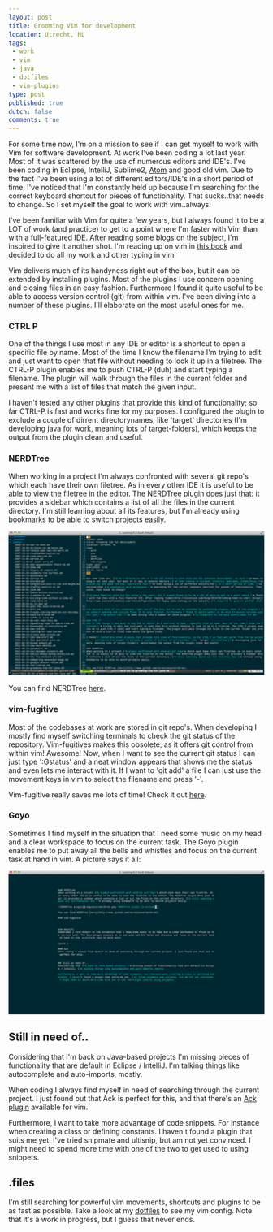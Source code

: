```yaml
---
layout: post
title: Grooming Vim for development
location: Utrecht, NL
tags: 
 - work
 - vim
 - java
 - dotfiles
 - vim-plugins
type: post
published: true
dutch: false 
comments: true
---
```


For some time now, I'm on a mission to see if I can get myself to work with Vim for software development. At work I've been coding a lot last year. Most of it was scattered by the use of numerous editors and IDE's. I've been coding in Eclipse, IntelliJ, Sublime2, [Atom](http://www.atom.io) and good old vim. Due to the fact I've been using a lot of different editors/IDE's in a short period of time, I've noticed that I'm constantly held up because I'm searching for the correct keyboard shortcut for pieces of functionality. That sucks..that needs to change..So I set myself the goal to work with vim..always!

I've been familiar with Vim for quite a few years, but I always found it to be a LOT of work (and practice) to get to a point where I'm faster with Vim than with a full-featured IDE. After reading [some](http://stevelosh.com/blog/2010/09/coming-home-to-vim/) [blogs](http://www.lucianofiandesio.com/vim-configuration-for-happy-java-coding) on the subject, I'm inspired to give it another shot. I'm reading up on vim in [this book](http://www.amazon.com/dp/059652983X/ref=cm_sw_su_dp) and decided to do all my work and other typing in vim.

Vim delivers much of its handyness right out of the box, but it can be extended by installing plugins. Most of the plugins I use concern opening and closing files in an easy fashion. Furthermore I found it quite useful to be able to access version control (git) from within vim. I've been diving into a number of these plugins. I'll elaborate on the most useful ones for me.

### CTRL P
One of the things I use most in any IDE or editor is a shortcut to open a specific file by name. Most of the time I know the filename I'm trying to edit and just want to open that file without needing to look it up in a filetree. The CTRL-P plugin enables me to push CTRL-P (duh) and start typing a filename. The plugin will walk through the files in the current folder and present me with a list of files that match the given input. 

I haven't tested any other plugins that provide this kind of functionality; so far CTRL-P is fast and works fine for my purposes. I configured the plugin to exclude a couple of dirrent directorynames, like 'target' directories (I'm developing java for work, meaning lots of target-folders), which keeps the output from the plugin clean and useful.

### NERDTree 
When working in a project I'm always confronted with several git repo's which each have their own filetree. As in every other IDE it is useful to be able to view the filetree in the editor. The NERDTree plugin does just that: it provides a sidebar which contains a list of all the files in the current directory. I'm still learning about all its features, but I'm already using bookmarks to be able to switch projects easily.

![NERDTree plugin](/img/pics/nerdtree.png "NERDTree plugin in action")

You can find NERDTree [here](http://www.github.com/scrooloose/nerdtree).

### vim-fugitive
Most of the codebases at work are stored in git repo's. When developing I mostly find myself switching terminals to check the git status of the repository. Vim-fugitives makes this obsolete, as it offers git control from within vim! Awesome! Now, when I want to see the current git status I can just type ':Gstatus' and a neat window appears that shows me the status and even lets me interact with it. If I want to 'git add' a file I can just use the movement keys in vim to select the filename and press '-'. 

Vim-fugitive really saves me lots of time! Check it out [here](https://github.com/tpope/vim-fugitive).

### Goyo
Sometimes I find myself in the situation that I need some music on my head and a clear workspace to focus on the current task. The Goyo plugin enables me to put away all the bells and whistles and focus on the current task at hand in vim. A picture says it all: 

![Goyo plugin](/img/pics/goyo.png "Goyo plugin: enabling a 'zen' workspace")

## Still in need of..
Considering that I'm back on Java-based projects I'm missing pieces of functionality that are default in Eclipse / IntelliJ. I'm talking things like autocomplete and auto-imports, mostly. 

When coding I always find myself in need of searching through the current project. I just found out that Ack is perfect for this, and that there's an [Ack plugin](https://github.com/mileszs/ack.vim) available for vim. 

Furthermore, I want to take more advantage of code snippets. For instance when creating a class or defining constants. I haven't found a plugin that suits me yet. I've tried snipmate and ultisnip, but am not yet convinced. I might need to spend more time with one of the two to get used to using snippets. 

## .files
I'm still searching for powerful vim movements, shortcuts and plugins to be as fast as possible. Take a look at my [dotfiles](https://github.com/ronaldvz/dotfiles) to see my vim config. Note that it's a work in progress, but I guess that never ends.
